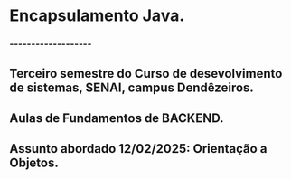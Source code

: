 # Encapsulamento Java.
### -------------------

## Terceiro semestre do Curso de desevolvimento de sistemas, SENAI, campus Dendêzeiros.
## Aulas de Fundamentos de BACKEND.
## Assunto abordado 12/02/2025: Orientação a Objetos. 

